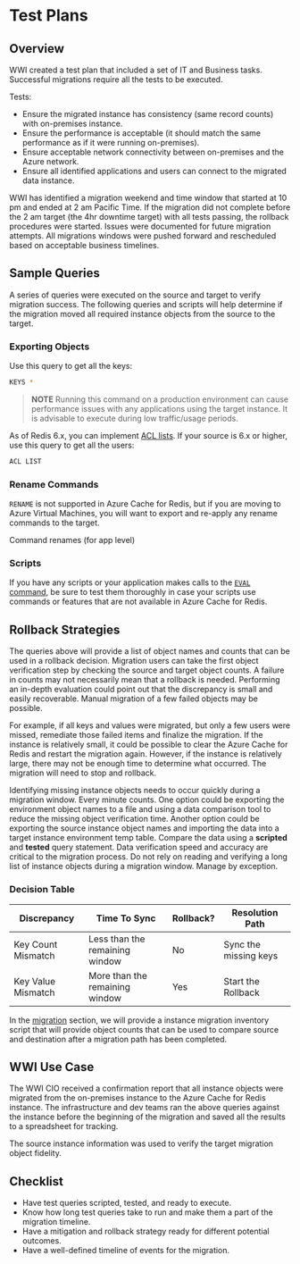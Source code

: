 # Test Plans

## Overview

WWI created a test plan that included a set of IT and Business tasks. Successful migrations require all the tests to be executed.

Tests:

- Ensure the migrated instance has consistency (same record counts) with on-premises instance.
- Ensure the performance is acceptable (it should match the same performance as if it were running on-premises).
- Ensure acceptable network connectivity between on-premises and the Azure network.
- Ensure all identified applications and users can connect to the migrated data instance.

WWI has identified a migration weekend and time window that started at 10 pm and ended at 2 am Pacific Time. If the migration did not complete before the 2 am target (the 4hr downtime target) with all tests passing, the rollback procedures were started. Issues were documented for future migration attempts. All migrations windows were pushed forward and rescheduled based on acceptable business timelines.

## Sample Queries

A series of queries were executed on the source and target to verify migration success. The following queries and scripts will help determine if the migration moved all required instance objects from the source to the target.

### Exporting Objects

Use this query to get all the keys:

```bash
KEYS *
```

> **NOTE** Running this command on a production environment can cause performance issues with any applications using the target instance.  It is advisable to execute during low traffic/usage periods.

As of Redis 6.x, you can implement [ACL lists](https://redis.io/topics/acl). If your source is 6.x or higher, use this query to get all the users:

```bash
ACL LIST
```

### Rename Commands

`RENAME` is not supported in Azure Cache for Redis, but if you are moving to Azure Virtual Machines, you will want to export and re-apply any rename commands to the target.

Command renames (for app level)

### Scripts

If you have any scripts or your application makes calls to the [`EVAL` command](https://redis.io/commands/eval), be sure to test them thoroughly in case your scripts use commands or features that are not available in Azure Cache for Redis.

## Rollback Strategies

The queries above will provide a list of object names and counts that can be used in a rollback decision.  Migration users can take the first object verification step by checking the source and target object counts. A failure in counts may not necessarily mean that a rollback is needed. Performing an in-depth evaluation could point out that the discrepancy is small and easily recoverable.  Manual migration of a few failed objects may be possible.  

For example, if all keys and values were migrated, but only a few users were missed, remediate those failed items and finalize the migration. If the instance is relatively small, it could be possible to clear the Azure Cache for Redis and restart the migration again. However, if the instance is relatively large, there may not be enough time to determine what occurred. The migration will need to stop and rollback.  

Identifying missing instance objects needs to occur quickly during a migration window.  Every minute counts.  One option could be exporting the environment object names to a file and using a data comparison tool to reduce the missing object verification time.  Another option could be exporting the source instance object names and importing the data into a target instance environment temp table.  Compare the data using a **scripted** and **tested** query statement.  Data verification speed and accuracy are critical to the migration process.  Do not rely on reading and verifying a long list of instance objects during a migration window.  Manage by exception.

### Decision Table

| Discrepancy | Time To Sync | Rollback? | Resolution Path |
| --- | --- | --- | --- |
| Key Count Mismatch | Less than the remaining window | No | Sync the missing keys
| Key Value Mismatch | More than the remaining window | Yes | Start the Rollback

In the [migration](./../03_Migration/01_DataMigration.md) section, we will provide a instance migration inventory script that will provide object counts that can be used to compare source and destination after a migration path has been completed.

## WWI Use Case

The WWI CIO received a confirmation report that all instance objects were migrated from the on-premises instance to the Azure Cache for Redis instance.  The infrastructure and dev teams ran the above queries against the instance before the beginning of the migration and saved all the results to a spreadsheet for tracking.

The source instance information was used to verify the target migration object fidelity.

## Checklist

- Have test queries scripted, tested, and ready to execute.
- Know how long test queries take to run and make them a part of the migration timeline.
- Have a mitigation and rollback strategy ready for different potential outcomes.
- Have a well-defined timeline of events for the migration.
